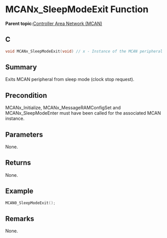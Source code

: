 # MCANx\_SleepModeExit Function

**Parent topic:**[Controller Area Network \(MCAN\)](GUID-C9F1E50C-1EF0-4941-A9CB-89808C7C54AF.md)

## C

```c
void MCANx_SleepModeExit(void) // x - Instance of the MCAN peripheral
```

## Summary

Exits MCAN peripheral from sleep mode \(clock stop request\).

## Precondition

MCANx\_Initialize, MCANx\_MessageRAMConfigSet and MCANx\_SleepModeEnter must have been called for the associated MCAN instance.

## Parameters

None.

## Returns

None.

## Example

```c
MCAN0_SleepModeExit();
```

## Remarks

None.

